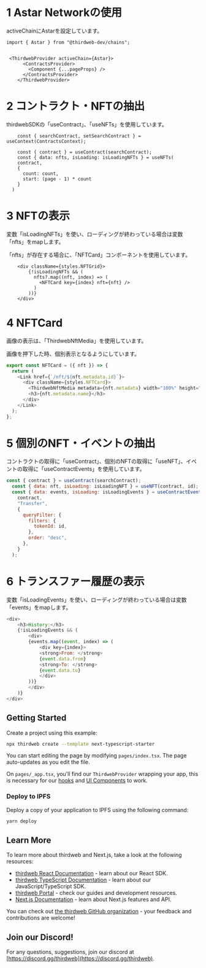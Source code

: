 # 1 Astar Networkの使用

activeChainにAstarを設定しています。

```ts:_app.tsx
import { Astar } from "@thirdweb-dev/chains";


 <ThirdwebProvider activeChain={Astar}>
      <ContractsProvider>
        <Component {...pageProps} />
      </ContractsProvider>
    </ThirdwebProvider>
```

# 2 コントラクト・NFTの抽出

thirdwebSDKの「useContract」、「useNFTs」を使用しています。

```ts:index.tsx
    const { searchContract, setSearchContract } = useContext(ContractsContext);

    const { contract } = useContract(searchContract);
    const { data: nfts, isLoading: isLoadingNFTs } = useNFTs(
    contract,
    {
      count: count,
      start: (page - 1) * count
    }
  )
```

# 3 NFTの表示

変数「isLoadingNFTs」を使い、ローディングが終わっている場合は変数「nfts」をmapします。

「nfts」が存在する場合に、「NFTCard」コンポーネントを使用しています。

```ts:index.tsx
    <div className={styles.NFTGrid}>
        {!isLoadingNFTs && (
          nfts?.map((nft, index) => (
            <NFTCard key={index} nft={nft} />
          ) 
        ))}
    </div>
```

# 4 NFTCard

画像の表示は、「ThirdwebNftMedia」を使用しています。

画像を押下した時、個別表示となるようにしています。

```js:NFTCard.js
export const NFTCard = ({ nft }) => {
  return (
    <Link href={`/nft/${nft.metadata.id}`}>
      <div className={styles.NFTCard}>
        <ThirdwebNftMedia metadata={nft.metadata} width="100%" height="100%" />
        <h3>{nft.metadata.name}</h3>
      </div>
    </Link>
  );
};
```

# 5 個別のNFT・イベントの抽出

コントラクトの取得に「useContract」、個別のNFTの取得に「useNFT」、イベントの取得に「useContractEvents」を使用しています。

```js:[id].js
const { contract } = useContract(searchContract);
  const { data: nft, isLoading: isLoadingNFT } = useNFT(contract, id);
  const { data: events, isLoading: isLoadingEvents } = useContractEvents(
    contract,
    "Transfer",
    {
      queryFilter: {
        filters: {
          tokenId: id,
        },
        order: "desc",
      },
    }
  );
```

# 6 トランスファー履歴の表示

変数「isLoadingEvents」を使い、ローディングが終わっている場合は変数「events」をmapします。

```js:[id].js
<div>
    <h3>History:</h3>
    {!isLoadingEvents && (
        <div>
        {events.map((event, index) => (
            <div key={index}>
            <strong>From: </strong>
            {event.data.from}
            <strong>To: </strong>
            {event.data.to}
            </div>
        ))}
        </div>
    )}
</div>
```

## Getting Started

Create a project using this example:

```bash
npx thirdweb create --template next-typescript-starter
```

You can start editing the page by modifying `pages/index.tsx`. The page auto-updates as you edit the file.

On `pages/_app.tsx`, you'll find our `ThirdwebProvider` wrapping your app, this is necessary for our [hooks](https://portal.thirdweb.com/react) and
[UI Components](https://portal.thirdweb.com/ui-components) to work.

### Deploy to IPFS

Deploy a copy of your application to IPFS using the following command:

```bash
yarn deploy
```

## Learn More

To learn more about thirdweb and Next.js, take a look at the following resources:

- [thirdweb React Documentation](https://docs.thirdweb.com/react) - learn about our React SDK.
- [thirdweb TypeScript Documentation](https://docs.thirdweb.com/typescript) - learn about our JavaScript/TypeScript SDK.
- [thirdweb Portal](https://docs.thirdweb.com) - check our guides and development resources.
- [Next.js Documentation](https://nextjs.org/docs) - learn about Next.js features and API.

You can check out [the thirdweb GitHub organization](https://github.com/thirdweb-dev) - your feedback and contributions are welcome!

## Join our Discord!

For any questions, suggestions, join our discord at [https://discord.gg/thirdweb](https://discord.gg/thirdweb).
